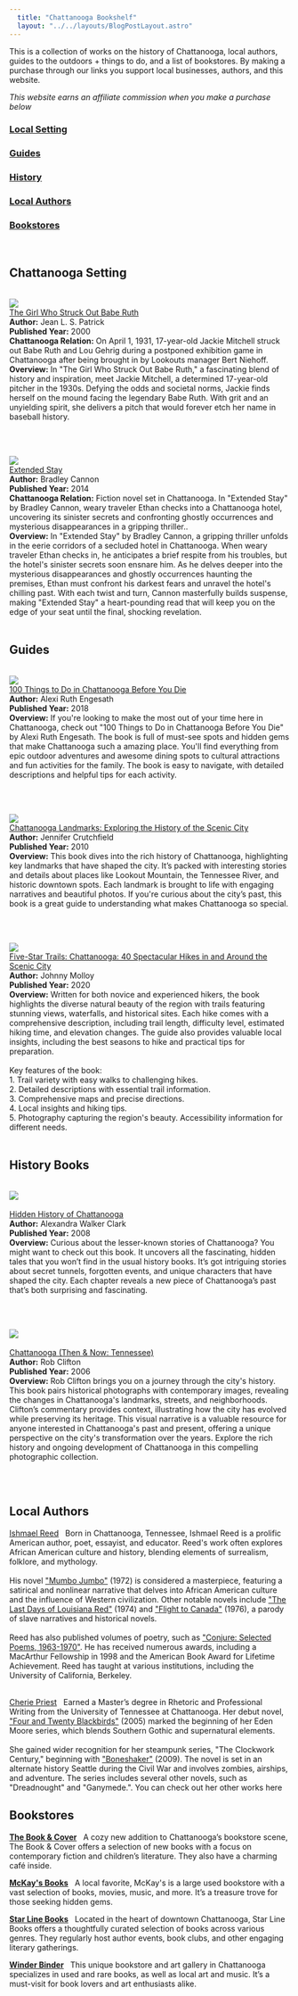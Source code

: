 ```yaml
---
  title: "Chattanooga Bookshelf"
  layout: "../../layouts/BlogPostLayout.astro"
---
```



This is a collection of works on the history of Chattanooga, local authors, guides to the outdoors + things to do, and a list of bookstores. By making a purchase through our links you support local businesses, authors, and this website.

*This website earns an affiliate commission when you make a purchase below*

<div class="flex justify-evenly flex-wrap mb-1 bookstore-nav-wrapper">
  <h3 class="bookstore-h3"><a href="#setting">Local Setting</a></h4>
  <h3 class="bookstore-h3"><a href="#guides">Guides</a></h4>
  <h3 class="bookstore-h3"><a href="#history">History</a></h4>
  <h3 class="bookstore-h3"><a href="#authors"> Local Authors</a></h4>
  <h3 class="bookstore-h3"><a href="#bookstores">Bookstores</a></h4>
</div>

<br>
<h2 class="bookstore-h2" id="setting">Chattanooga Setting</h2>

<br>
<div class="book-img-title mb-1">
  <a href="https://amzn.to/4aQqDin" target="_blank">
    <img src="/images/bookshelf_giftshop/chattanooga/babe_ruth.jpg" class="book-size">
  </a>
</div>
<div class="mb-0p5">
  <a href="https://amzn.to/4aQqDin" target="_blank">The Girl Who Struck Out Babe Ruth</a>
</div>
<div class="mb-0p2">
  <b>Author:</b> Jean L. S. Patrick <span></span>
</div>
<div class="mb-0p2">
  <b>Published Year:</b> 2000<span></span>
</div>
<div class="mb-0p2">
  <b>Chattanooga Relation:</b> On April 1, 1931, 17-year-old Jackie Mitchell struck out Babe Ruth and Lou Gehrig during a postponed exhibition game in Chattanooga after being brought in by Lookouts manager Bert Niehoff. <span></span>
</div>
<div class="mb-0p2">
  <b>Overview:</b> In "The Girl Who Struck Out Babe Ruth," a fascinating blend of history and inspiration, meet Jackie Mitchell, a determined 17-year-old pitcher in the 1930s. Defying the odds and societal norms, Jackie finds herself on the mound facing the legendary Babe Ruth. With grit and an unyielding spirit, she delivers a pitch that would forever etch her name in baseball history. <span></span>
</div>

<br><br>
<div class="book-img-title mb-1">
  <a href="https://amzn.to/4cAlegy" target="_blank">
    <img src="/images/bookshelf_giftshop/chattanooga/extended_stay.jpg" class="book-size">
  </a>
</div>
<div class="mb-0p5">
  <a href="https://amzn.to/4cAlegy" target="_blank">Extended Stay</a>
</div>
<div class="mb-0p2">
  <b>Author:</b> Bradley Cannon<span></span>
</div>
<div class="mb-0p2">
  <b>Published Year:</b> 2014<span></span>
</div>
<div class="mb-0p2">
  <b>Chattanooga Relation:</b> Fiction novel set in Chattanooga. In "Extended Stay" by Bradley Cannon, weary traveler Ethan checks into a Chattanooga hotel, uncovering its sinister secrets and confronting ghostly occurrences and mysterious disappearances in a gripping thriller.. <span></span>
</div>
<div class="mb-0p2">
  <b>Overview:</b> In "Extended Stay" by Bradley Cannon, a gripping thriller unfolds in the eerie corridors of a secluded hotel in Chattanooga. When weary traveler Ethan checks in, he anticipates a brief respite from his troubles, but the hotel's sinister secrets soon ensnare him. As he delves deeper into the mysterious disappearances and ghostly occurrences haunting the premises, Ethan must confront his darkest fears and unravel the hotel's chilling past. With each twist and turn, Cannon masterfully builds suspense, making "Extended Stay" a heart-pounding read that will keep you on the edge of your seat until the final, shocking revelation. <span></span>
</div>


<br>
<h2 class="bookstore-h2 mt-3" id="guides">Guides</h2>
<br>
<div class="book-img-title mb-1">
  <a href="https://amzn.to/3XdDO9U" target="_blank">
    <img src="/images/bookshelf_giftshop/chattanooga/100_things_chatt.jpg" class="book-size mr-2p5">
  </a>
</div>
<div class="mb-0p5">
  <a href="https://amzn.to/3XdDO9U" target="_blank">100 Things to Do in Chattanooga Before You Die</a>
</div>
<div class="mb-0p2">
  <b>Author:</b> Alexi Ruth Engesath<span></span>
</div>
<div class="mb-0p2">
  <b>Published Year:</b> 2018<span></span>
</div>
<div class="mb-0p2">
  <b>Overview:</b> If you're looking to make the most out of your time here in Chattanooga, check out "100 Things to Do in Chattanooga Before You Die" by Alexi Ruth Engesath. The book is full of must-see spots and hidden gems that make Chattanooga such a amazing place. You'll find everything from epic outdoor adventures and awesome dining spots to cultural attractions and fun activities for the family. The book is easy to navigate, with detailed descriptions and helpful  tips for each activity. 
</div>

<br><br>

<div class="book-img-title mb-1">
  <a href="https://amzn.to/4c7KASG" target="_blank">
    <img src="/images/bookshelf_giftshop/chattanooga/landmarks.jpg" class="book-size mr-2p5">
  </a>
</div>
<div class="mb-0p5">
  <a href="https://amzn.to/4c7KASG" target="_blank">Chattanooga Landmarks: Exploring the History of the Scenic City</a>
</div>
<div class="mb-0p2">
  <b>Author:</b> Jennifer Crutchfield<span></span>
</div>
<div class="mb-0p2">
  <b>Published Year:</b> 2010<span></span>
</div>
<div class="mb-0p2">
  <b>Overview:</b> This book dives into the rich history of Chattanooga, highlighting key landmarks that have shaped the city. It’s packed with interesting stories and details about places like Lookout Mountain, the Tennessee River, and historic downtown spots. Each landmark is brought to life with engaging narratives and beautiful photos. If you're curious about the city’s past, this book is a great guide to understanding what makes Chattanooga so special.
</div>

<br><br>

<div class="book-img-title mb-1">
  <a href="https://amzn.to/45hUajY" target="_blank">
    <img src="/images/bookshelf_giftshop/chattanooga/five_star_trails_chatt.jpg" class="book-size mr-2p5">
  </a>
</div>
<div class="mb-0p5">
  <a href="https://amzn.to/45hUajY" target="_blank">Five-Star Trails: Chattanooga: 40 Spectacular Hikes in and Around the Scenic City</a>
</div>
<div class="mb-0p2">
  <b>Author:</b> Johnny Molloy<span></span>
</div>
<div class="mb-0p2">
  <b>Published Year:</b> 2020<span></span>
</div>
<div class="mb-0p2">
  <b>Overview:</b> Written for both novice and experienced hikers, the book highlights the diverse natural beauty of the region with trails featuring stunning views, waterfalls, and historical sites. Each hike comes with a comprehensive description, including trail length, difficulty level, estimated hiking time, and elevation changes. The guide also provides valuable local insights, including the best seasons to hike and practical tips for preparation.
<br><br>
Key features of the book:
<br>
1. Trail variety with easy walks to challenging hikes.
<br>
2. Detailed descriptions with essential trail information.
<br>
3. Comprehensive maps and precise directions.
<br>
4. Local insights and hiking tips.
<br>
5. Photography capturing the region's beauty.
Accessibility information for different needs.
<br><br>
</div>


<h2 class="bookstore-h2" id="history">History Books</h2>
<br>

<div class="book-img-title">
  <a href="https://amzn.to/3x723vN" target="_blank">
    <img src="/images/bookshelf_giftshop/chattanooga/hidden_history.jpg" class="book-size mr-2p5">
  </a>
</div>
<br>
<div class="mb-0p5">
 <a href="https://amzn.to/3x723vN" target="_blank">Hidden History of Chattanooga</a>
</div>
<div class="mb-0p2">
  <b>Author:</b>  Alexandra Walker Clark<span></span>
</div>
<div class="mb-0p2">
  <b>Published Year:</b> 2008<span></span>
</div>
<div class="mb-0p2">
  <b>Overview:</b> Curious about the lesser-known stories of Chattanooga? You might want to check out this book. It uncovers all the fascinating, hidden tales that you won’t find in the usual history books. It’s got intriguing stories about secret tunnels, forgotten events, and unique characters that have shaped the city. Each chapter reveals a new piece of Chattanooga’s past that’s both surprising and fascinating.
</div>

<br><br>

<div class="book-img-title mt-3">
  <a href="https://amzn.to/3KxPQmZ" target="_blank">
    <img src="/images/bookshelf_giftshop/chattanooga/then_and_now.jpg" class="book-size mr-2p5">   
  </a>
</div>
<br>

<div class="mb-0p5">
 <a href="https://amzn.to/3KxPQmZ" target="_blank">Chattanooga (Then & Now: Tennessee)</a>
</div>
<div class="mb-0p2">
  <b>Author:</b>   Rob Clifton<span></span>
</div>
<div class="mb-0p2">
  <b>Published Year:</b> 2006<span></span>
</div>
<div class="mb-0p2">
  <b>Overview:</b> Rob Clifton brings you on a journey through the city's history. This book pairs historical photographs with contemporary images, revealing the changes in Chattanooga's landmarks, streets, and neighborhoods. Clifton’s commentary provides context, illustrating how the city has evolved while preserving its heritage. This visual narrative is a valuable resource for anyone interested in Chattanooga's past and present, offering a unique perspective on the city's transformation over the years. Explore the rich history and ongoing development of Chattanooga in this compelling photographic collection.
</div>


<br><br>

<h2 class="bookstore-h2" id="authors">Local Authors</h2>

<a href="https://en.wikipedia.org/wiki/Ishmael_Reed" target="_blank">Ishmael Reed</a> &nbsp; Born in Chattanooga, Tennessee, Ishmael Reed is a prolific American author, poet, essayist, and educator. Reed's work often explores African American culture and history, blending elements of surrealism, folklore, and mythology.
<br><br>
His novel  <a target="_blank" href="https://amzn.to/4bRvilA">"Mumbo Jumbo"</a> (1972) is considered a masterpiece, featuring a satirical and nonlinear narrative that delves into African American culture and the influence of Western civilization. Other notable novels include <a target="_blank" href="https://amzn.to/4ccfBF1">"The Last Days of Louisiana Red"</a> (1974) and <a target="_blank" href="https://amzn.to/3KuSkCy">"Flight to Canada"</a> (1976), a parody of slave narratives and historical novels.
<br><br>
Reed has also published volumes of poetry, such as <a target="_blank" href="https://amzn.to/4bQsQeQ">"Conjure: Selected Poems, 1963-1970"</a>. He has received numerous awards, including a MacArthur Fellowship in 1998 and the American Book Award for Lifetime Achievement. Reed has taught at various institutions, including the University of California, Berkeley.
<br><br>

<a href="https://en.wikipedia.org/wiki/Cherie_Priest" target="_blank">Cherie Priest</a> &nbsp; Earned a Master’s degree in Rhetoric and Professional Writing from the University of Tennessee at Chattanooga. Her debut novel, <a target="_blank" href="https://amzn.to/3Kz9qPM">"Four and Twenty Blackbirds"</a> (2005) marked the beginning of her Eden Moore series, which blends Southern Gothic and supernatural elements. 
<br><br>
She gained wider recognition for her steampunk series, "The Clockwork Century," beginning with <a href="https://amzn.to/3wWp84p" target="_blank">"Boneshaker"</a> (2009). The novel is set in an alternate history Seattle during the Civil War and involves zombies, airships, and adventure. The series includes several other novels, such as "Dreadnought" and "Ganymede.". You can check out her other works here

<h2 class="bookstore-h2" id="bookstores">Bookstores</h2>

<a href="https://www.thebookandcover.com/" target="_blank">**The Book & Cover**</a> &nbsp; A cozy new addition to Chattanooga’s bookstore scene, The Book & Cover offers a selection of new books with a focus on contemporary fiction and children’s literature. They also have a charming café inside.

<a href="https://starlinebooks.indielite.org/" target="_blank">**McKay's Books**</a> &nbsp; A local favorite, McKay's is a large used bookstore with a vast selection of books, movies, music, and more. It’s a treasure trove for those seeking hidden gems.

<a href="https://starlinebooks.indielite.org/" target="_blank">**Star Line Books**</a> &nbsp; Located in the heart of downtown Chattanooga, Star Line Books offers a thoughtfully curated selection of books across various genres. They regularly host author events, book clubs, and other engaging literary gatherings.

<a href="https://shopwinderbinder.com/" target="_blank">**Winder Binder**</a> &nbsp; This unique bookstore and art gallery in Chattanooga specializes in used and rare books, as well as local art and music. It’s a must-visit for book lovers and art enthusiasts alike.